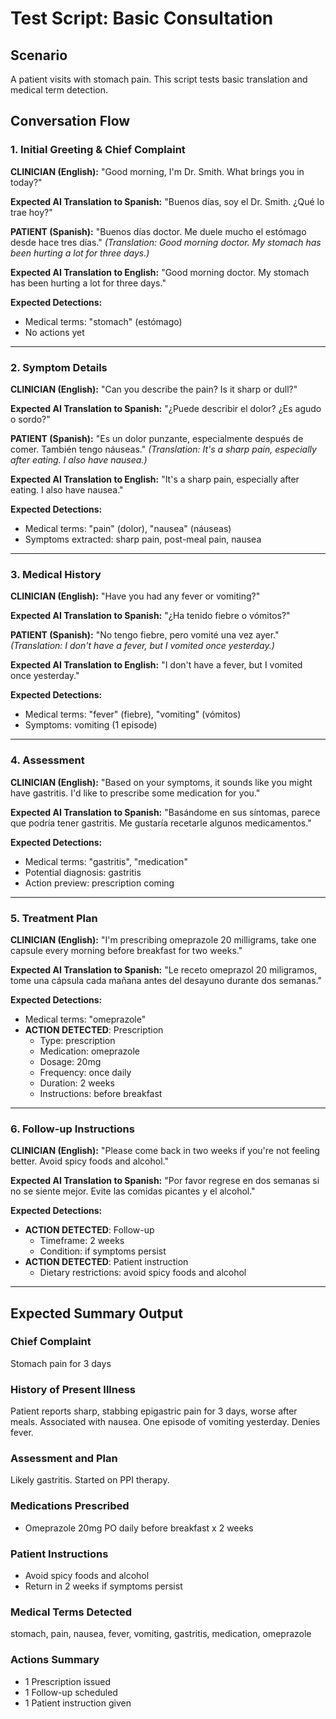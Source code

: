 # Test Script: Basic Consultation

## Scenario
A patient visits with stomach pain. This script tests basic translation and medical term detection.

## Conversation Flow

### 1. Initial Greeting & Chief Complaint

**CLINICIAN (English):**
"Good morning, I'm Dr. Smith. What brings you in today?"

**Expected AI Translation to Spanish:**
"Buenos días, soy el Dr. Smith. ¿Qué lo trae hoy?"

**PATIENT (Spanish):**
"Buenos días doctor. Me duele mucho el estómago desde hace tres días."
*(Translation: Good morning doctor. My stomach has been hurting a lot for three days.)*

**Expected AI Translation to English:**
"Good morning doctor. My stomach has been hurting a lot for three days."

**Expected Detections:**
- Medical terms: "stomach" (estómago)
- No actions yet

---

### 2. Symptom Details

**CLINICIAN (English):**
"Can you describe the pain? Is it sharp or dull?"

**Expected AI Translation to Spanish:**
"¿Puede describir el dolor? ¿Es agudo o sordo?"

**PATIENT (Spanish):**
"Es un dolor punzante, especialmente después de comer. También tengo náuseas."
*(Translation: It's a sharp pain, especially after eating. I also have nausea.)*

**Expected AI Translation to English:**
"It's a sharp pain, especially after eating. I also have nausea."

**Expected Detections:**
- Medical terms: "pain" (dolor), "nausea" (náuseas)
- Symptoms extracted: sharp pain, post-meal pain, nausea

---

### 3. Medical History

**CLINICIAN (English):**
"Have you had any fever or vomiting?"

**Expected AI Translation to Spanish:**
"¿Ha tenido fiebre o vómitos?"

**PATIENT (Spanish):**
"No tengo fiebre, pero vomité una vez ayer."
*(Translation: I don't have a fever, but I vomited once yesterday.)*

**Expected AI Translation to English:**
"I don't have a fever, but I vomited once yesterday."

**Expected Detections:**
- Medical terms: "fever" (fiebre), "vomiting" (vómitos)
- Symptoms: vomiting (1 episode)

---

### 4. Assessment

**CLINICIAN (English):**
"Based on your symptoms, it sounds like you might have gastritis. I'd like to prescribe some medication for you."

**Expected AI Translation to Spanish:**
"Basándome en sus síntomas, parece que podría tener gastritis. Me gustaría recetarle algunos medicamentos."

**Expected Detections:**
- Medical terms: "gastritis", "medication"
- Potential diagnosis: gastritis
- Action preview: prescription coming

---

### 5. Treatment Plan

**CLINICIAN (English):**
"I'm prescribing omeprazole 20 milligrams, take one capsule every morning before breakfast for two weeks."

**Expected AI Translation to Spanish:**
"Le receto omeprazol 20 miligramos, tome una cápsula cada mañana antes del desayuno durante dos semanas."

**Expected Detections:**
- Medical terms: "omeprazole"
- **ACTION DETECTED**: Prescription
  - Type: prescription
  - Medication: omeprazole
  - Dosage: 20mg
  - Frequency: once daily
  - Duration: 2 weeks
  - Instructions: before breakfast

---

### 6. Follow-up Instructions

**CLINICIAN (English):**
"Please come back in two weeks if you're not feeling better. Avoid spicy foods and alcohol."

**Expected AI Translation to Spanish:**
"Por favor regrese en dos semanas si no se siente mejor. Evite las comidas picantes y el alcohol."

**Expected Detections:**
- **ACTION DETECTED**: Follow-up
  - Timeframe: 2 weeks
  - Condition: if symptoms persist
- **ACTION DETECTED**: Patient instruction
  - Dietary restrictions: avoid spicy foods and alcohol

---

## Expected Summary Output

### Chief Complaint
Stomach pain for 3 days

### History of Present Illness
Patient reports sharp, stabbing epigastric pain for 3 days, worse after meals. Associated with nausea. One episode of vomiting yesterday. Denies fever.

### Assessment and Plan
Likely gastritis. Started on PPI therapy.

### Medications Prescribed
- Omeprazole 20mg PO daily before breakfast x 2 weeks

### Patient Instructions
- Avoid spicy foods and alcohol
- Return in 2 weeks if symptoms persist

### Medical Terms Detected
stomach, pain, nausea, fever, vomiting, gastritis, medication, omeprazole

### Actions Summary
- 1 Prescription issued
- 1 Follow-up scheduled
- 1 Patient instruction given